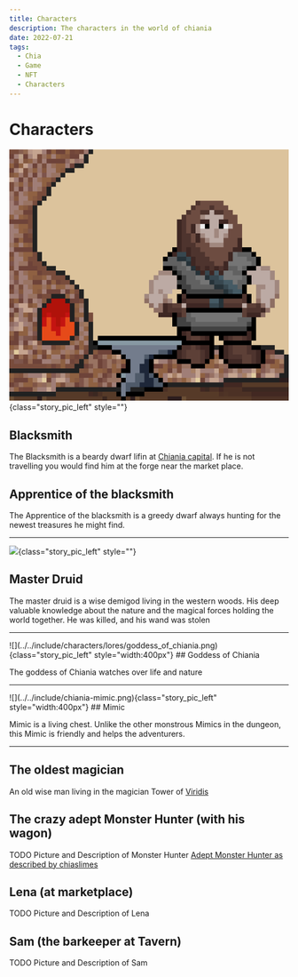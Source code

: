 ```yaml
---
title: Characters
description: The characters in the world of chiania
date: 2022-07-21
tags:
  - Chia
  - Game
  - NFT
  - Characters
---
```


# Characters

![](../../include/blacksmith.png){class="story_pic_left" style=""}
## Blacksmith

The Blacksmith is a beardy dwarf lifin at [Chiania capital](../continents/salvia/01_viridis_main_city.md). If he is not travelling you would find him at the forge near the market place. 

## Apprentice of the blacksmith

The Apprentice of the blacksmith is a greedy dwarf always hunting for the newest treasures he might find.

<hr style="clear:both">

![](https://cdn.discordapp.com/attachments/995496698086432838/998028636391215204/Druid.png){class="story_pic_left" style=""}
## Master Druid

The master druid is a wise demigod living in the western woods. His deep valuable knowledge about the nature and the magical forces holding the world together. He was killed, and his wand was stolen

[](#goddess-of-chiania)

<hr style="clear:both">
![](../../include/characters/lores/goddess_of_chiania.png){class="story_pic_left" style="width:400px"}
## Goddess of Chiania

The goddess of Chiania watches over life and nature

<hr style="clear:both">
![](../../include/chiania-mimic.png){class="story_pic_left" style="width:400px"}
## Mimic

Mimic is a living chest. Unlike the other monstrous Mimics in the dungeon, this Mimic is friendly and helps the adventurers.
<hr style="clear:both">

## The oldest magician

An old wise man living in the magician Tower of [Viridis](../continents/salvia/01_viridis_main_city.md)

## The crazy adept Monster Hunter (with his wagon)

TODO Picture and Description of Monster Hunter [Adept Monster Hunter as described by chiaslimes](https://discord.com/channels/994949585657143296/997830621831368734/1012865868214046921)

## Lena (at marketplace)

TODO Picture and Description of Lena

## Sam (the barkeeper at Tavern)

TODO Picture and Description of Sam